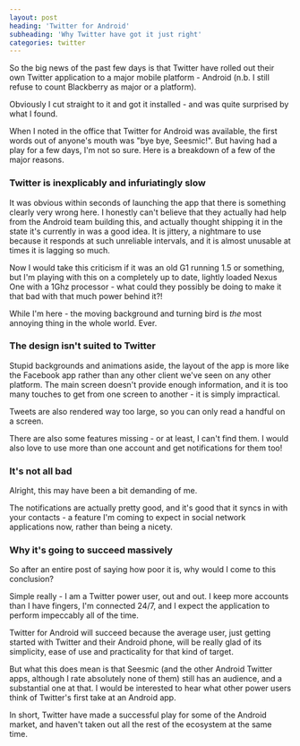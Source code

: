 ```yaml
---
layout: post
heading: 'Twitter for Android'
subheading: 'Why Twitter have got it just right'
categories: twitter
---
```


So the big news of the past few days is that Twitter have rolled out their own Twitter application to a major mobile platform - Android (n.b. I still refuse to count Blackberry as major or a platform).

Obviously I cut straight to it and got it installed - and was quite surprised by what I found.

<!-- Replace missing image from http://media.chris-alexander.co.uk/wp-content/uploads/2010/03/twitter2.png -->

When I noted in the office that Twitter for Android was available, the first words out of anyone's mouth was "bye bye, Seesmic!". But having had a play for a few days, I'm not so sure. Here is a breakdown of a few of the major reasons.

### Twitter is inexplicably and infuriatingly slow

It was obvious within seconds of launching the app that there is something clearly very wrong here. I honestly can't believe that they actually had help from the Android team building this, and actually thought shipping it in the state it's currently in was a good idea. It is jittery, a nightmare to use because it responds at such unreliable intervals, and it is almost unusable at times it is lagging so much.

Now I would take this criticism if it was an old G1 running 1.5 or something, but I'm playing with this on a completely up to date, lightly loaded Nexus One with a 1Ghz processor - what could they possibly be doing to make it that bad with that much power behind it?!

While I'm here - the moving background and turning bird is *the* most annoying thing in the whole world. Ever.

### The design isn't suited to Twitter

Stupid backgrounds and animations aside, the layout of the app is more like the Facebook app rather than any other client we've seen on any other platform. The main screen doesn't provide enough information, and it is too many touches to get from one screen to another - it is simply impractical.

Tweets are also rendered way too large, so you can only read a handful on a screen.

There are also some features missing - or at least, I can't find them. I would also love to use more than one account and get notifications for them too!

### It's not all bad

Alright, this may have been a bit demanding of me.

The notifications are actually pretty good, and it's good that it syncs in with your contacts - a feature I'm coming to expect in social network applications now, rather than being a nicety.

### Why it's going to succeed massively

So after an entire post of saying how poor it is, why would I come to this conclusion?

Simple really - I am a Twitter power user, out and out. I keep more accounts than I have fingers, I'm connected 24/7, and I expect the application to perform impeccably all of the time.

Twitter for Android will succeed because the average user, just getting started with Twitter and their Android phone, will be really glad of its simplicity, ease of use and practicality for that kind of target.

But what this does mean is that Seesmic (and the other Android Twitter apps, although I rate absolutely none of them) still has an audience, and a substantial one at that. I would be interested to hear what other power users think of Twitter's first take at an Android app.

In short, Twitter have made a successful play for some of the Android market, and haven't taken out all the rest of the ecosystem at the same time.
